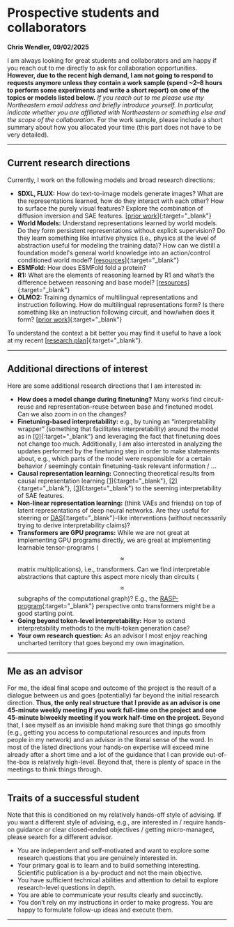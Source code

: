 # Prospective students and collaborators
**Chris Wendler, 09/02/2025**


I am always looking for great students and collaborators and am happy if you reach out to me directly to ask for collaboration opportunities. **However, due to the recent high demand, I am not going to respond to requests anymore unless they contain a work sample (spend ~2–8 hours to perform some experiments and write a short report) on one of the topics or models listed below.** *If you reach out to me please use my Northeastern email address and briefly introduce yourself. In particular, indicate whether you are affiliated with Northeastern or something else and the scope of the collaboration.* For the work sample, please include a short summary about how you allocated your time (this part does not have to be very detailed).

---

## Current research directions

Currently, I work on the following models and broad research directions:

- **SDXL, FLUX:** How do text-to-image models generate images? What are the representations learned, how do they interact with each other? How to surface the purely visual features? Explore the combination of diffusion inversion and SAE features. [[prior work]](https://sdxl-unbox.epfl.ch/){:target="_blank"}
- **World Models:** Understand representations learned by world models. Do they form persistent representations without explicit supervision? Do they learn something like intuitive physics (i.e., physics at the level of abstraction useful for modeling the training data)? How can we distill a foundation model's general world knowledge into an action/control conditioned world model? [[resources]](https://github.com/Wayfarer-Labs/owl-wms/issues/17){:target="_blank"}
- **ESMFold:** How does ESMFold fold a protein?
- **R1:** What are the elements of reasoning learned by R1 and what’s the difference between reasoning and base model? [[resources]](https://arborproject.github.io/){:target="_blank"}
- **OLMO2:** Training dynamics of multilingual representations and instruction following. How do multilingual representations form? Is there something like an instruction following circuit, and how/when does it form? [[prior work]](./resources/llm.bib){:target="_blank"}

To understand the context a bit better you may find it useful to have a look at my recent [[research plan]](./resources/research-plan.pdf){:target="_blank"}.

---

## Additional directions of interest

Here are some additional research directions that I am interested in:

- **How does a model change during finetuning?** Many works find circuit-reuse and representation-reuse between base and finetuned model. Can we also zoom in on the changes?
- **Finetuning-based interpretability:** e.g., by tuning an “interpretability wrapper” (something that facilitates interpretability) around the model as in [[0]](https://arxiv.org/abs/2411.07404){:target="_blank"} and leveraging the fact that finetuning does not change too much. Additionally, I am also interested in analyzing the updates performed by the finetuning step in order to make statements about, e.g., which parts of the model were responsible for a certain behavior / seemingly contain finetuning-task relevant information / ...
- **Causal representation learning:** Connecting theoretical results from causal representation learning [[1]](https://arxiv.org/abs/1811.12359){:target="_blank"}, [[2]](https://arxiv.org/abs/2002.02886){:target="_blank"}, [[3]](https://arxiv.org/abs/2410.21869){:target="_blank"} to the seeming interpretability of SAE features.
- **Non-linear representation learning:** (think VAEs and friends) on top of latent representations of deep neural networks. Are they useful for steering or [DAS](https://www.youtube.com/watch?v=8ASsKyjPBSo){:target="_blank"}-like interventions (without necessarily trying to derive interpretability claims)?
- **Transformers are GPU programs:** While we are not great at implementing GPU programs directly, we are great at implementing learnable tensor-programs ($$\approx$$ matrix multiplications), i.e., transformers. Can we find interpretable abstractions that capture this aspect more nicely than circuits ($$\approx$$ subgraphs of the computational graph)? E.g., the [RASP-program](https://arxiv.org/abs/2106.06981){:target="_blank"} perspective onto transformers might be a good starting point.
- **Going beyond token-level interpretability:** How to extend interpretability methods to the multi-token generation case?
- **Your own research question:** As an advisor I most enjoy reaching uncharted territory that goes beyond my own imagination.

---

## Me as an advisor

For me, the ideal final scope and outcome of the project is the result of a dialogue between us and goes (potentially) far beyond the initial research direction. **Thus, the only real structure that I provide as an advisor is one 45-minute weekly meeting if you work full-time on the project and one 45-minute biweekly meeting if you work half-time on the project.** Beyond that, I see myself as an invisible hand making sure that things go smoothly (e.g., getting you access to computational resources and inputs from people in my network) and an advisor in the literal sense of the word. In most of the listed directions your hands-on expertise will exceed mine already after a short time and a lot of the guidance that I can provide out-of-the-box is relatively high-level. Beyond that, there is plenty of space in the meetings to think things through.

---

## Traits of a successful student

Note that this is conditioned on my relatively hands-off style of advising. If you want a different style of advising, e.g., are interested in / require hands-on guidance or clear closed-ended objectives / getting micro-managed, please search for a different advisor.

- You are independent and self-motivated and want to explore some research questions that you are genuinely interested in.
- Your primary goal is to learn and to build something interesting. Scientific publication is a by-product and not the main objective.  
- You have sufficient technical abilities and attention to detail to explore research-level questions in depth. 
- You are able to communicate your results clearly and succinctly. 
- You don’t rely on my instructions in order to make progress. You are happy to formulate follow-up ideas and execute them.

---

